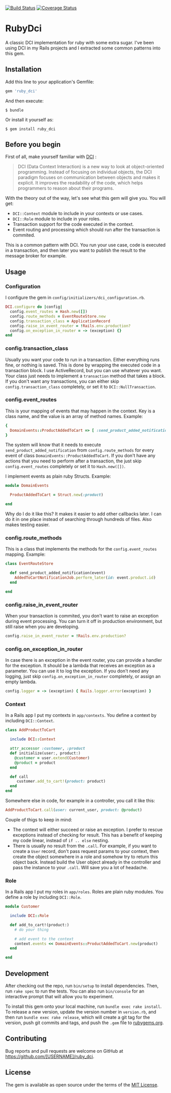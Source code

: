 [![Build Status](https://travis-ci.org/egze/ruby_dci.svg?branch=master)](https://travis-ci.org/egze/ruby_dci)
[![Coverage Status](https://coveralls.io/repos/github/egze/ruby_dci/badge.svg?branch=master)](https://coveralls.io/github/egze/ruby_dci?branch=master)

# RubyDci

A classic DCI implementation for ruby with some extra sugar. I've been using DCI in my Rails projects and I extracted some common patterns into this gem.

## Installation

Add this line to your application's Gemfile:

```ruby
gem 'ruby_dci'
```

And then execute:

    $ bundle

Or install it yourself as:

    $ gem install ruby_dci

## Before you begin

First of all, make yourself familiar with [DCI](http://dci-in-ruby.info/) :

> DCI (Data Context Interaction) is a new way to look at object-oriented programming. Instead of focusing on individual objects, the DCI paradigm focuses on communication between objects and makes it explicit. It improves the readability of the code, which helps programmers to reason about their programs.

With the theory out of the way, let's see what this gem will give you. You will get:

* `DCI::Context` module to include in your contexts or use cases.
* `DCI::Role` module to include in your roles.
* Transaction support for the code executed in the context.
* Event routing and processing which should run after the transaction is commited.

This is a common pattern with DCI. You run your use case, code is executed in a transaction, and then later you want to publish the result to the message broker for example.

## Usage

### Configuration

I configure the gem in `config/initializers/dci_configuration.rb`.

```ruby
DCI.configure do |config|
  config.event_routes = Hash.new([])
  config.route_methods = EventRouteStore.new
  config.transaction_class = ApplicationRecord
  config.raise_in_event_router = !Rails.env.production?
  config.on_exception_in_router = -> (exception) {}
end
```

### config.transaction_class

Usually you want your code to run in a transaction. Either everything runs fine, or nothing is saved. This is done by wrapping the executed code in a transaction block. I use ActiveRecord, but you can use whatever you want. Your class just needs to implement a `transaction` method that takes a block. If you don't want any transactions, you can either skip `config.transaction_class` completely, or set it to `DCI::NullTransaction`.

### config.event_routes

This is your mapping of events that may happen in the context. Key is a class name, and the value is an array of method names. Example:

```ruby
{
  DomainEvents::ProductAddedToCart => [ :send_product_added_notification ]
}
```

The system will know that it needs to execute `send_product_added_notification` from `config.route_methods` for every event of class `DomainEvents::ProductAddedToCart`. If you don't have any actions that you need to perform after a transaction, the just skip `config.event_routes` completely or set it to `Hash.new([])`.

I implement events as plain ruby Structs. Example:

```ruby
module DomainEvents

  ProductAddedToCart = Struct.new(:product)

end
```

Why do I do it like this? It makes it easier to add other callbacks later. I can do it in one place instead of searching through hundreds of files. Also makes testing easier.

### config.route_methods

This is a class that implements the methods for the `config.event_routes` mapping. Example:

```ruby
class EventRouteStore

  def send_product_added_notification(event)
    AddedToCartNotificationJob.perform_later(id: event.product.id)
  end

end
```

### config.raise_in_event_router

When your transaction is commited, you don't want to raise an exception during event processing. You can turn it off in production environment, but still raise when you are developing.

```ruby
config.raise_in_event_router = !Rails.env.production?
```

### config.on_exception_in_router

In case there is an exception in the event router, you can provide a handler for the exception. It should be a lambda that receives an exception as a parameter. You can use it to log the exception. If you don't need any logging, just skip `config.on_exception_in_router` completely, or assign an empty lambda.

```ruby
config.logger = -> (exception) { Rails.logger.error(exception) }
```


### Context

In a Rails app I put my contexts in `app/contexts`. You define a context by including `DCI::Context`.

```ruby
class AddProductToCart

  include DCI::Context

  attr_accessor :customer, :product
  def initialize(user:, product:)
    @customer = user.extend(Customer)
    @product = product
  end

  def call
     customer.add_to_cart!(product: product)
  end
end
```

Somewhere else in code, for example in a controller, you call it like this:
```ruby
AddProductToCart.call(user: current_user, product: @product)
```

Couple of thigs to keep in mind:
* The context will either succeed or raise an exception. I prefer to rescue exceptions instead of checking for result. This has a benefit of keeping my code linear, instead of `if .. else` nesting.
* There is usually no result from the `.call`. For example, if you want to create a `User` record, don't pass request params to your context, then create the object somewhere in a role and somehow try to return this object back. Instead build the User object already in the controller and pass the instance to your `.call`. Will save you a lot of headache.

### Role

In a Rails app I put my roles in `app/roles`. Roles are plain ruby modules. You define a role by including `DCI::Role`.

```ruby
module Customer

  include DCI::Role

  def add_to_cart!(product:)
    # do your thing

    # add event to the context
    context.events << DomainEvents::ProductAddedToCart.new(product)
  end

end
```

## Development

After checking out the repo, run `bin/setup` to install dependencies. Then, run `rake spec` to run the tests. You can also run `bin/console` for an interactive prompt that will allow you to experiment.

To install this gem onto your local machine, run `bundle exec rake install`. To release a new version, update the version number in `version.rb`, and then run `bundle exec rake release`, which will create a git tag for the version, push git commits and tags, and push the `.gem` file to [rubygems.org](https://rubygems.org).

## Contributing

Bug reports and pull requests are welcome on GitHub at https://github.com/[USERNAME]/ruby_dci.

## License

The gem is available as open source under the terms of the [MIT License](https://opensource.org/licenses/MIT).
